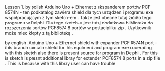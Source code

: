 Lesson 1. 
  by polish Arduino Uno + Ethernet z ekspanderem portów PCF 8574N - ten podkatalog zawiera
           shield dla tych urządzen  i programu exe współpracującym z tym sketch-em .
           Także jest obecne tutaj źródło tego programu w Delphi. Dla tego sketch-u
           jest tutaj dodatkowa bilblioteka do rozszerzenia portów PCF8574 8 portów w 
           postacipliku zip . Uzytkownik może miec kłopty z tą biblioteką .
           
  by english .Arduino Uno + Ethernet shield with expander PCF 8574N port - this branch contain 
          shield for this equiment and program exe cooerating with this sketch
          also there is present source for program in Delphi . For this is sketch 
          is presnt additional libray for extender PCF8574 8 ports in a zip file . 
          This is because with this libray user can have trouble
          
